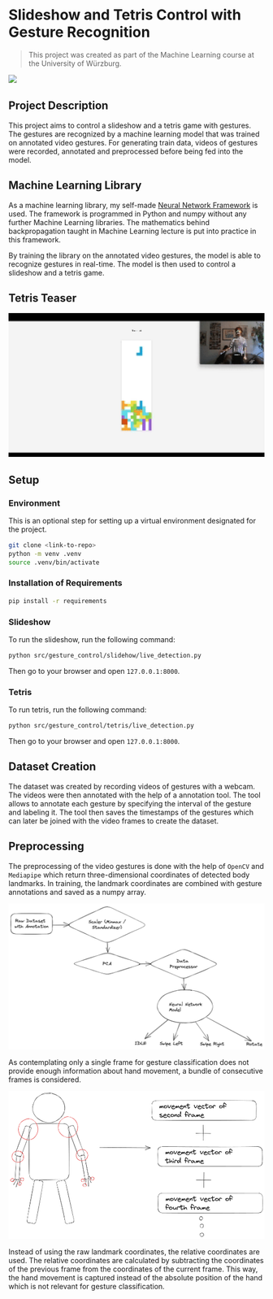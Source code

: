 # Slideshow and Tetris Control with Gesture Recognition

> This project was created as part of the Machine Learning course at the University of Würzburg.

<img src="assets/slideshow.gif" width="600">


## Project Description

This project aims to control a slideshow and a tetris game with gestures. The gestures are recognized by a machine learning model that was trained on annotated video gestures. For generating train data, videos of gestures were recorded, annotated and preprocessed before being fed into the model.

## Machine Learning Library

As a machine learning library, my self-made [Neural Network Framework](https://github.com/strasserpatrick/neural_network_framework) is used. The framework is programmed in Python and numpy without any further Machine Learning libraries. The mathematics behind backpropagation taught in Machine Learning lecture is put into practice in this framework.

By training the library on the annotated video gestures, the model is able to recognize gestures in real-time. The model is then used to control a slideshow and a tetris game.

## Tetris Teaser

<img src="assets/tetris.gif" width="600">


## Setup

### Environment

This is an optional step for setting up a virtual environment designated for the project.


```bash
git clone <link-to-repo>
python -m venv .venv
source .venv/bin/activate
```

### Installation of Requirements

```bash
pip install -r requirements
```

### Slideshow

To run the slideshow, run the following command:

```bash
python src/gesture_control/slidehow/live_detection.py
```

Then go to your browser and open `127.0.0.1:8000`.

### Tetris

To run tetris, run the following command:

```bash
python src/gesture_control/tetris/live_detection.py
```

Then go to your browser and open `127.0.0.1:8000`.

## Dataset Creation

The dataset was created by recording videos of gestures with a webcam. The videos were then annotated with the help of a annotation tool. The tool allows to annotate each gesture by specifying the interval of the gesture and labeling it. The tool then saves the timestamps of the gestures which can later be joined with the video frames to create the dataset.

## Preprocessing

The preprocessing of the video gestures is done with the help of `OpenCV` and `Mediapipe` which return three-dimensional coordinates of detected body landmarks. In training, the landmark coordinates are combined with gesture annotations and saved as a numpy array. 

![image](assets/pipeline.png)

As contemplating only a single frame for gesture classification does not provide enough information about hand movement, a bundle of consecutive frames is considered.

![image](assets/preprocessing.png)

Instead of using the raw landmark coordinates, the relative coordinates are used. The relative coordinates are calculated by subtracting the coordinates of the previous frame from the coordinates of the current frame. This way, the hand movement is captured instead of the absolute position of the hand which is not relevant for gesture classification.
